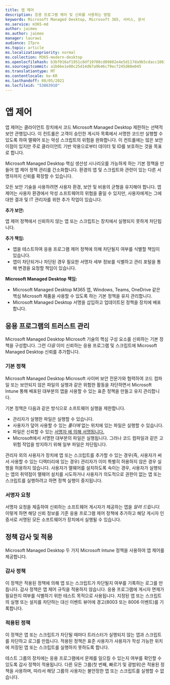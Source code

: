 ```yaml
---
title: 앱 제어
description: 응용 프로그램 제어 및 신뢰를 사용하는 방법
keywords: Microsoft Managed Desktop, Microsoft 365, 서비스, 문서
ms.service: m365-md
author: jaimeo
ms.author: jaimeo
manager: laurawi
audience: ITpro
ms.topic: article
ms.localizationpriority: normal
ms.collection: M365-modern-desktop
ms.openlocfilehash: b3bf016af1951c8df19708cd89802e4e5d117da9b5cdacc186170103aec6f678
ms.sourcegitcommit: a1b66e1e80c25d14d67a9b46c79ec7245d88e045
ms.translationtype: MT
ms.contentlocale: ko-KR
ms.lasthandoff: 08/05/2021
ms.locfileid: "53863910"
---
```

# <a name="app-control"></a>앱 제어

앱 제어는 클라이언트 장치에서 코드 Microsoft Managed Desktop 제한하는 선택적 보안 관행입니다. 이 컨트롤은 고객이 승인한 게시자 목록에서 서명한 코드만 실행할 수 있도록 하여 맬웨어 또는 악성 스크립트의 위험을 완화합니다. 이 컨트롤에는 많은 보안 이점이 있지만 주로 클라이언트 기반 악용으로부터 데이터 및 ID를 보호하는 것을 목표로 합니다.

Microsoft Managed Desktop 핵심 생산성 시나리오를 가능하게 하는 기본 정책을 만들어 앱 제어 정책 관리를 간소화합니다. 환경의 앱 및 스크립트와 관련이 있는 다른 서명자까지 신뢰를 확장할 수 있습니다. 


모든 보안 기술을 사용하려면 사용자 환경, 보안 및 비용의 균형을 유지해야 합니다. 앱 제어는 사용자 환경에서 악성 소프트웨어의 위협을 줄일 수 있지만, 사용자에게는 그에 대한 결과 및 IT 관리자를 위한 추가 작업이 있습니다.

**추가 보안:**

앱 제어 정책에서 신뢰하지 않는 앱 또는 스크립트는 장치에서 실행되지 못하게 차단됩니다.

**추가 책임:**

- 앱을 테스트하여 응용 프로그램 제어 정책에 의해 차단될지 여부를 식별할 책임이 있습니다.
- 앱이 차단되거나 차단된 경우 필요한 서명자 세부 정보를 식별하고 관리 포털을 통해 변경을 요청할 책임이 있습니다.

**Microsoft Managed Desktop 책임:**

- Microsoft Managed Desktop M365 앱, Windows, Teams, OneDrive 같은 핵심 Microsoft 제품을 사용할 수 있도록 하는 기본 정책을 유지 관리합니다.
- Microsoft Managed Desktop 서명을 삽입하고 업데이트된 정책을 장치에 배포합니다.


## <a name="managing-trust-in-applications"></a>응용 프로그램의 트러스트 관리

Microsoft Managed Desktop Microsoft 기술의 핵심 구성 요소를 신뢰하는 기본 정책을 구성합니다. 그런 *다음* 이미 신뢰하는 응용 프로그램 및 스크립트에 Microsoft Managed Desktop 신뢰를 추가합니다.

### <a name="base-policy"></a>기본 정책

Microsoft Managed Desktop Microsoft 사이버 보안 전문가와 협력하여 코드 컴파일 또는 보안되지 않은 파일의 실행과 같은 위험한 활동을 차단하면서 Microsoft Intune 통해 배포된 대부분의 앱을 사용할 수 있는 표준 정책을 만들고 유지 관리합니다.

기본 정책은 다음과 같은 방식으로 소프트웨어 실행을 제한합니다.

- 관리자가 실행한 파일은 실행할 수 있습니다.
- 사용자가 덮어 사용할 수 있는 *폴더에* 없는 위치에 있는 파일은 실행할 수 있습니다.
- 파일은 신뢰할 수 있는 [서명자 에 의해 서명됩니다.](#signer-requests)
- Microsoft에서 서명한 대부분의 파일은 실행됩니다. 그러나 코드 컴파일과 같은 고위험 작업을 방지하기 위해 일부 파일은 차단됩니다.


관리자 외의 사용자가 장치에 앱 또는 스크립트를 추가할 수 있는 경우(즉, 사용자가 써서 사용할 수 있는 디렉터리에 있는 경우) 관리자가 이미 특별히 허용하지 않은 경우 실행을 허용하지 않습니다. 사용자가 맬웨어를 설치하도록 속이는 경우, 사용자가 실행되는 앱의 취약점이 맬웨어 설치를 시도하거나 사용자가 의도적으로 권한이 없는 앱 또는 스크립트를 실행하려고 하면 정책 실행이 중지됩니다.

### <a name="signer-requests"></a>서명자 요청

서명자 요청을 제출하여 신뢰하는 소프트웨어 게시자가 제공하는 앱을 *알려 드립니다.* 이렇게 하면 해당 신뢰 정보를 기준 응용 프로그램 제어 정책에 추가하고 해당 게시자 인증서로 서명된 모든 소프트웨어가 장치에서 실행될 수 있습니다.

## <a name="audit-and-enforced-policies"></a>정책 감사 및 적용

Microsoft Managed Desktop 두 가지 Microsoft Intune 정책을 사용하여 앱 제어를 제공합니다.

### <a name="audit-policy"></a>감사 정책
이 정책은 적용된 정책에 의해 앱 또는 스크립트가 차단될지 여부를 기록하는 로그를 만듭니다. 감사 정책은 앱 제어 규칙을 적용하지 않습니다. 응용 프로그램에 게시자 면제가 필요한지 여부를 식별하기 위한 테스트 목적으로 사용됩니다. 지정된 앱 또는 스크립트의 실행 또는 설치를 차단하는 대신 이벤트 뷰어에 경고(8003 또는 8006 이벤트)를 기록합니다.

### <a name="enforced-policy"></a>적용된 정책
이 정책은 앱 또는 스크립트가 차단될 때마다 트러스터가 실행되지 않는 앱과 스크립트를 차단하고 로그를 만듭니다. 적용된 정책은 표준 사용자가 사용자가 작성 가능한 위치에 저장된 앱 또는 스크립트를 실행하지 못하도록 합니다.

테스트 그룹의 장치에는 응용 프로그램에서 문제를 일으킬 수 있는지 여부를 확인할 수 있도록 감사 정책이 적용됩니다. 다른 모든 그룹(첫 번째, 빠르기 및 광범위)은 적용된 정책을 사용하며, 따라서 해당 그룹의 사용자는 불안정한 앱 또는 스크립트를 실행할 수 없습니다.








